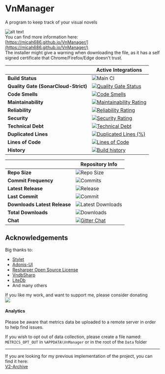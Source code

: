 # VnManager
A program to keep track of your visual novels

![alt text](https://raw.githubusercontent.com/micah686/VnManager/master/Screenshots/01-Main.PNG)  
You can find more information here: [https://micah686.github.io/VnManager/](https://micah686.github.io/VnManager/)  
The installer might give a warning when downloading the file, as it has a self signed certificate that Chrome/Firefox/Edge doesn't trust.

| | Active Integrations |
| --- | --- |
**Build Status** | ![Main CI](https://github.com/micah686/VnManager/workflows/Main%20CI/badge.svg)
**Quality Gate (SonarCloud-Strict)** | [![Quality Gate Status](https://sonarcloud.io/api/project_badges/measure?project=micah686_VnManager&metric=alert_status)](https://sonarcloud.io/dashboard?id=micah686_VnManager)
**Code Smells** | [![Code Smells](https://sonarcloud.io/api/project_badges/measure?project=micah686_VnManager&metric=code_smells)](https://sonarcloud.io/dashboard?id=micah686_VnManager)
**Maintainability** | [![Maintainability Rating](https://sonarcloud.io/api/project_badges/measure?project=micah686_VnManager&metric=sqale_rating)](https://sonarcloud.io/dashboard?id=micah686_VnManager)
**Reliability** | [![Reliability Rating](https://sonarcloud.io/api/project_badges/measure?project=micah686_VnManager&metric=reliability_rating)](https://sonarcloud.io/dashboard?id=micah686_VnManager)
**Security** | [![Security Rating](https://sonarcloud.io/api/project_badges/measure?project=micah686_VnManager&metric=security_rating)](https://sonarcloud.io/dashboard?id=micah686_VnManager)
**Technical Debt** | [![Technical Debt](https://sonarcloud.io/api/project_badges/measure?project=micah686_VnManager&metric=sqale_index)](https://sonarcloud.io/dashboard?id=micah686_VnManager)
**Duplicated Lines** | [![Duplicated Lines (%)](https://sonarcloud.io/api/project_badges/measure?project=micah686_VnManager&metric=duplicated_lines_density)](https://sonarcloud.io/dashboard?id=micah686_VnManager)
**Lines of Code** | [![Lines of Code](https://sonarcloud.io/api/project_badges/measure?project=micah686_VnManager&metric=ncloc)](https://sonarcloud.io/dashboard?id=micah686_VnManager)
**History** | [![Build history](https://buildstats.info/github/chart/micah686/VnManager?branch={master})](https://buildstats.info/github/chart/micah686/VnManager?branch={master})


| | Repository Info |
| --- | --- |
**Repo Size** | ![Repo Size](https://img.shields.io/github/repo-size/micah686/vnManager)
**Commit Frequency** | ![Commits](https://img.shields.io/github/commit-activity/w/micah686/VnManager)
**Latest Release** | ![Release](https://badgen.net/github/release/micah686/VnManager)  
**Last Commit** | ![Commit](https://badgen.net/github/last-commit/micah686/VnManager/master)  
**Downloads Latest Release** | ![Latest Downloads](https://img.shields.io/github/downloads/micah686/VnManager/latest/total)  
**Total Downloads** | ![Downloads](https://img.shields.io/github/downloads/micah686/VnManager/total)  
**Chat** | [![Gitter Chat](https://badges.gitter.im/micah686/VnManager.svg)](https://gitter.im/micah686/VnManager) |



## Acknowledgements
Big thanks to:  
- [Stylet](https://github.com/canton7/Stylet)
- [Adonis-UI](https://github.com/benruehl/adonis-ui)
- [Resharper Open Source License](https://www.jetbrains.com/community/opensource/)
- [VndbSharp](https://github.com/Nikey646/VndbSharp)
- [LiteDb](https://github.com/mbdavid/LiteDB)
- And many others  

If you like my work, and want to support me, please consider donating  
<a href="https://www.buymeacoffee.com/micah686"><img src="https://img.buymeacoffee.com/button-api/?text=Buy me a coffee&emoji=&slug=micah686&button_colour=FFDD00&font_colour=000000&font_family=Cookie&outline_colour=000000&coffee_colour=ffffff"></a>

#### Analytics
Please be aware that metrics data be uploaded to a remote server in order to help find issues. 

If you wish to opt out of data collection, please create a file named: `METRICS_OPT_OUT` in `%APPDATA\VnManager` or in the root of the `Data` folder

---
If you are looking for my previous implementation of the project, you can find it here:  
[V2-Archive](https://github.com/micah686/VnManager/tree/(archive)v2/)
